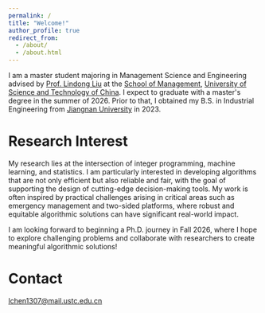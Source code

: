 ```yaml
---
permalink: /
title: "Welcome!"
author_profile: true
redirect_from: 
  - /about/
  - /about.html
---
```


 I am a master student majoring in Management Science and Engineering advised by [Prof. Lindong Liu](https://sites.google.com/view/ldliu/home) at the [School of Management](https://en.business.ustc.edu.cn/main.htm), [University of Science and Technology of China](https://en.ustc.edu.cn/). I expect to graduate with a master's degree in the summer of 2026. Prior to that, I obtained my B.S. in Industrial Engineering from [Jiangnan University](https://english.jiangnan.edu.cn/) in 2023. 

Research Interest
======
My research lies at the intersection of integer programming, machine learning, and statistics. I am particularly interested in developing algorithms that are not only efficient but also reliable and fair, with the goal of supporting the design of cutting-edge decision-making tools. My work is often inspired by practical challenges arising in critical areas such as emergency management and two-sided platforms, where robust and equitable algorithmic solutions can have significant real-world impact.

I am looking forward to beginning a Ph.D. journey in Fall 2026, where I hope to explore challenging problems and collaborate with researchers to create meaningful algorithmic solutions!

Contact
======
lchen1307@mail.ustc.edu.cn




